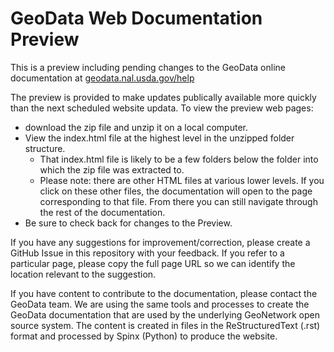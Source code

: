 # GeoData Web Documentation Preview

This is a preview including pending changes to the GeoData online documentation at [geodata.nal.usda.gov/help](https://geodata.nal.usda.gov/help)

The preview is provided to make updates publically available more quickly than the next scheduled website updata.
To view the preview web pages:
* download the zip file and unzip it on a local computer. 
* View the index.html file at the highest level in the unzipped folder structure.
  * That index.html file is likely to be a few folders below the folder into which the zip file was extracted to.
  * Please note: there are other HTML files at various lower levels. If you click on these other files, the documentation will open to the page corresponding to that file. From there you can still navigate through the rest of the documentation.
* Be sure to check back for changes to the Preview. 
  
If you have any suggestions for improvement/correction, please create a GitHub Issue in this repository with your feedback. If you refer to a particular page, please copy the full page URL so we can identify the location relevant to the suggestion. 

If you have content to contribute to the documentation, please contact the GeoData team. We are using the same tools and processes to create the GeoData documentation that are used by the underlying GeoNetwork open source system. The content is created in files in the ReStructuredText (.rst) format and processed by Spinx (Python) to produce the website.






